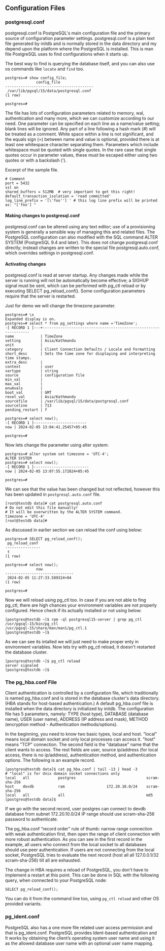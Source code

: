 ## Configuration Files

### postgresql.conf
postgresql.conf is PostgreSQL's main configuration file and the primary source of configuration parameter settings. postgresql.conf is a plain text file generated by initdb and is normally stored in the data directory and my depend upon the platform where the PostgreSQL is installed. This is man file PostgreSQL uses to find configurations when it starts up.

The best way to find is querying the database itself, and you can also use os commands like ```locate``` and ```find``` too.
```
postgres=# show config_file;
              config_file
----------------------------------------
 /var/lib/pgsql/15/data/postgresql.conf
(1 row)

postgres=#
```
The file has lots of configuration parameters related to memory, wal, authentication and many more, which we can customize according to our need. One parameter can be specified on each line as a name/value setting; blank lines will be ignored. Any part of a line following a hash mark (#) will be treated as a comment. White space within a line is not significant, and the equals sign (=) between name and value is optional, provided there is at least one whitespace character separating them. Parameters which include whitespace must be quoted with single quotes. In the rare case that single quotes occur in parameter values, these must be escaped either using two quotes or with a backslash (\').

Excerpt of the sample file.
```
# Comment
port = 5432
ssl on
shared_buffers = 512MB  # very important to get this right!
default_transaction_isolation = 'read committed'
log_line_prefix = '[\'foo''] ' # this log line prefix will be printed as: "['foo'] "
```

#### Making changes to postgresql.conf
postgresql.conf can be altered using any text editor; use of a provisioning system is generally a sensible way of managing this and related files. The PostgreSQL configuration can also modified with the SQL command ALTER SYSTEM (PostgreSQL 9.4 and later). This does not change postgresql.conf directly; instead changes are written to the special file postgresql.auto.conf, which overrides settings in postgresql.conf. 

#### Activating changes
postgresql.conf is read at server startup. Any changes made while the server is running will not be automatically become effective; a SIGHUP signal must be sent, which can be performed with pg_ctl reload or by executing SELECT pg_reload_conf(). Some configuration parameters require that the server is restarted.

Just for demo we will change the timezone parameter.

```
postgres=# \x
Expanded display is on.
postgres=# select * from pg_settings where name ='TimeZone';
-[ RECORD 1 ]---+----------------------------------------------------------------
name            | TimeZone
setting         | Asia/Kathmandu
unit            |
category        | Client Connection Defaults / Locale and Formatting
short_desc      | Sets the time zone for displaying and interpreting time stamps.
extra_desc      |
context         | user
vartype         | string
source          | configuration file
min_val         |
max_val         |
enumvals        |
boot_val        | GMT
reset_val       | Asia/Kathmandu
sourcefile      | /var/lib/pgsql/15/data/postgresql.conf
sourceline      | 713
pending_restart | f

postgres=# select now();
-[ RECORD 1 ]------------------------
now | 2024-02-05 13:04:41.25457+05:45

postgres=#
```

Now lets change the parameter using alter system:
```
postgres=# alter system set timezone = 'UTC-4';
ALTER SYSTEM
postgres=# select now();
-[ RECORD 1 ]-------------------------
now | 2024-02-05 13:07:55.172824+05:45

postgres=#
```
We can see that the value has been changed but not reflected, however this has been updated in ```postgresql.auto.conf``` file.

```
[root@testdb data]# cat postgresql.auto.conf
# Do not edit this file manually!
# It will be overwritten by the ALTER SYSTEM command.
timezone = 'UTC-4'
[root@testdb data]#
```
As discussed in earlier section we can reload the conf using below:
```
postgres=# SELECT pg_reload_conf();
 pg_reload_conf
----------------
 t
(1 row)

postgres=# select now();
              now
-------------------------------
 2024-02-05 11:27:33.589324+04
(1 row)

postgres=#
```

Now we will reload using pg_ctl too. In case if you are not able to fing pg_ctl, there are high chances your environment variables are not properly configured. Hence check if its actually installed or not using below:
```
[postgres@testdb ~]$ rpm -ql postgresql15-server | grep pg_ctl
/usr/pgsql-15/bin/pg_ctl
/usr/pgsql-15/share/man/man1/pg_ctl.1
[postgres@testdb ~]$
```

As we can see its intalled we will just need to make proper enty in environment variables.
Now lets try with pg_ctl reload, it doesn't restarted the database cluster.
```
[postgres@testdb ~]$ pg_ctl reload
server signaled
[postgres@testdb ~]$
```

### The pg_hba.conf File

Client authentication is controlled by a configuration file, which traditionally is named pg_hba.conf and is stored in the database cluster's data directory. (HBA stands for host-based authentication.) A default pg_hba.conf file is installed when the data directory is initialized by initdb. The configuration file has 5 parameters, namely: TYPE (host type), DATABASE (database name), USER (user name), ADDRESS (IP address and mask), METHOD (encryption method - Authentication methods/options).

In the beginning, you need to know two basic types, local and host. "local" means local domain socket and only local processes can access it. "host" means "TCP" connection. The second field is the "database" name that the client wants to access. The rest fields are user, source ip/address (for local access, there is no ip/address), authentication method, and authentication options. The following is an example record.
```
[postgres@testdb data]$ cat pg_hba.conf | tail -13 | head -3
# "local" is for Unix domain socket connections only
local   all             postgres                                scram-sha-256
host    devdb           ram                   172.20.10.0/24    scram-sha-256
local   all             all                                     md5
[postgres@testdb data]$
```
If we go with the second record, user postgres can connect to devdb database from subnet 172.20.10.0/24 IP range should use scram-sha-256 password to authenticate.

The pg_hba.conf “record order” rule of thumb: narrow range connection with weak authentication first, then open the range of client connection with more robust authentication. As you can see in the first record in the example, all users who connect from the local socket to all databases should use peer authentication. If users are not connecting from the local socket, PostgreSQL tries to evaluate the next record (host all all 127.0.0.1/32 scram-sha-256) till all are exhausted.

The change in HBA requires a reload of PostgreSQL, you don't have to implement a restart at this point. This can be done in SQL with the following query, when connected to your PostgreSQL node:
```
SELECT pg_reload_conf();
```
You can do it from the command line too, using ```pg_ctl reload``` and other OS provided variants.

### pg_ident.conf
PostgreSQL also has a one more file related user access permission and that is pg_ident.conf. PostgreSQL provides Ident-based authentication and It works by obtaining the client’s operating system user name and using it as the allowed database user name with an optional user name mapping.
